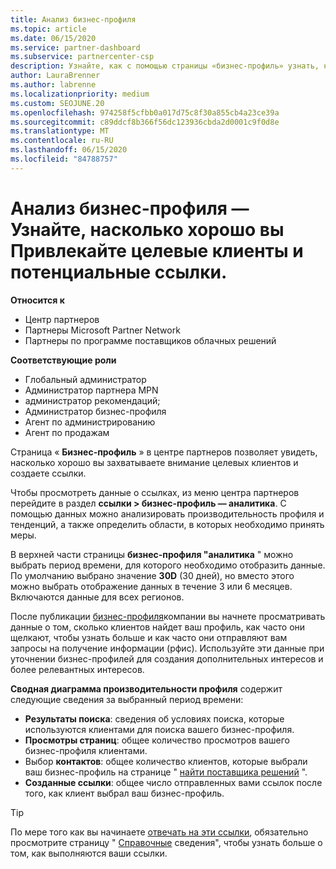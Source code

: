 ```yaml
---
title: Анализ бизнес-профиля
ms.topic: article
ms.date: 06/15/2020
ms.service: partner-dashboard
ms.subservice: partnercenter-csp
description: Узнайте, как с помощью страницы «бизнес-профиль» узнать, насколько хорошо вы захватываете внимание целевых клиентов и создаете ссылки.
author: LauraBrenner
ms.author: labrenne
ms.localizationpriority: medium
ms.custom: SEOJUNE.20
ms.openlocfilehash: 974258f5cfbb0a017d75c8f30a855cb4a23ce39a
ms.sourcegitcommit: c89ddcf8b366f56dc123936cbda2d0001c9f0d8e
ms.translationtype: MT
ms.contentlocale: ru-RU
ms.lasthandoff: 06/15/2020
ms.locfileid: "84788757"
---
```

# <a name="analyze-your-business-profile---see-how-well-you-attract-target-customers-and-potential-referrals"></a>Анализ бизнес-профиля — Узнайте, насколько хорошо вы Привлекайте целевые клиенты и потенциальные ссылки.
<!-- 
https://go.microsoft.com/fwlink/?linkid=849120
-->

**Относится к**

- Центр партнеров
- Партнеры Microsoft Partner Network
- Партнеры по программе поставщиков облачных решений

**Соответствующие роли**

- Глобальный администратор
- Администратор партнера MPN
- администратор рекомендаций;
- Администратор бизнес-профиля
- Агент по администрированию
- Агент по продажам

Страница « **Бизнес-профиль** » в центре партнеров позволяет увидеть, насколько хорошо вы захватываете внимание целевых клиентов и создаете ссылки.

Чтобы просмотреть данные о ссылках, из меню центра партнеров перейдите в раздел **ссылки > бизнес-профиль — аналитика**. С помощью данных можно анализировать производительность профиля и тенденций, а также определить области, в которых необходимо принять меры.

В верхней части страницы **бизнес-профиля "аналитика** " можно выбрать период времени, для которого необходимо отобразить данные. По умолчанию выбрано значение **30D** (30 дней), но вместо этого можно выбрать отображение данных в течение 3 или 6 месяцев. Включаются данные для всех регионов.

После публикации [бизнес-профиля](create-a-marketing-profile.md)компании вы начнете просматривать данные о том, сколько клиентов найдет ваш профиль, как часто они щелкают, чтобы узнать больше и как часто они отправляют вам запросы на получение информации (рфис). Используйте эти данные при уточнении бизнес-профилей для создания дополнительных интересов и более релевантных интересов.

**Сводная диаграмма производительности профиля** содержит следующие сведения за выбранный период времени:

- **Результаты поиска**: сведения об условиях поиска, которые используются клиентами для поиска вашего бизнес-профиля.
- **Просмотры страниц**: общее количество просмотров вашего бизнес-профиля клиентами.
- Выбор **контактов**: общее количество клиентов, которые выбрали ваш бизнес-профиль на странице " [найти поставщика решений](https://www.microsoft.com/solution-providers/home) ".
- **Созданные ссылки**: общее число отправленных вами ссылок после того, как клиент выбрал ваш бизнес-профиль.

> [!TIP]
> По мере того как вы начинаете [отвечать на эти ссылки](responding-to-referrals.md), обязательно просмотрите страницу " [Справочные](referral-insights.md) сведения", чтобы узнать больше о том, как выполняются ваши ссылки.
